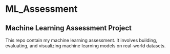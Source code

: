 # ML_Assessment
## Machine Learning Assessment Project

This repo contain my machine learning assessment. It involves building, evaluating, and visualizing machine learning models on real-world datasets.




